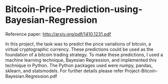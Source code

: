 # Bitcoin-Price-Prediction-using-Bayesian-Regression
Reference paper: http://arxiv.org/pdf/1410.1231.pdf  

In this project, the task was to predict the price variations of bitcoin, a virtual cryptographic currency. These predictions could be used as the foundation of a bitcoin trading strategy. To make these predictions, I used a machine learning technique, Bayesian Regression, and implemented this technique in Python. 
The Python packages used were numpy, pandas, sklearn, and statsmodels.
For further details please refer Project-Bitcoin-Bayesian.Regression.pdf
